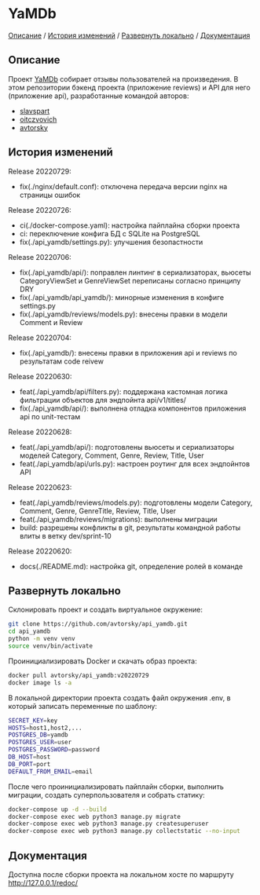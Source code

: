 # YaMDb

[Описание](#описание) /
[История изменений](#история-изменений) /
[Развернуть локально](#развернуть-локально) /
[Документация](#документация)


## Описание
Проект [YaMDb](https://github.com/avtorsky/api_yamdb) собирает отзывы пользователей на произведения. В этом репозитории бэкенд проекта (приложение reviews) и API для него (приложение api), разработанные командой авторов:

* <a href="https://github.com/slavspart" target="_blank">slavspart</a>
* <a href="https://github.com/oitczvovich" target="_blank">oitczvovich</a>
* <a href="https://github.com/avtorsky" target="_blank">avtorsky</a>

## История изменений
Release 20220729:
* fix(./nginx/default.conf): отключена передача версии nginx на страницы ошибок

Release 20220726:
* ci(./docker-compose.yaml): настройка пайплайна сборки проекта
* ci: переключение конфига БД с SQLite на PostgreSQL
* fix(./api_yamdb/settings.py): улучшения безопастности

Release 20220706:
* fix(./api_yamdb/api/): поправлен линтинг в сериализаторах, вьюсеты CategoryViewSet и GenreViewSet переписаны согласно принципу DRY 
* fix(./api_yamdb/api_yamdb/): минорные изменения в конфиге settings.py
* fix(./api_yamdb/reviews/models.py): внесены правки в модели Comment и Review

Release 20220704:
* fix(./api_yamdb/): внесены правки в приложения api и reviews по результатам code reivew

Release 20220630:
* feat(./api_yamdb/api/filters.py): поддержана кастомная логика фильтрации объектов для эндпойнта api/v1/titles/
* fix(./api_yamdb/api/): выполнена отладка компонентов приложения api по unit-тестам

Release 20220628:
* feat(./api_yamdb/api/): подготовлены вьюсеты и сериализаторы моделей Category, Comment, Genre, Review, Title, User
* feat(./api_yamdb/api/urls.py): настроен роутинг для всех эндпойнтов API

Release 20220623:
* feat(./api_yamdb/reviews/models.py): подготовлены модели Category, Comment, Genre, GenreTitle, Review, Title, User
* feat(./api_yamdb/reviews/migrations): выполнены миграции
* build: разрешены конфликты в git, результаты командной работы влиты в ветку dev/sprint-10

Release 20220620:
* docs(./README.md): настройка git, определение ролей в команде

## Развернуть локально

Склонировать проект и создать виртуальное окружение:

```bash
git clone https://github.com/avtorsky/api_yamdb.git
cd api_yamdb
python -m venv venv
source venv/bin/activate
```

Проинициализировать Docker и скачать образ проекта:

```bash
docker pull avtorsky/api_yamdb:v20220729
docker image ls -a
```

В локальной директории проекта создать файл окружения .env, в который записать переменные по шаблону:

```bash
SECRET_KEY=key
HOSTS=host1,host2,...
POSTGRES_DB=yamdb
POSTGRES_USER=user
POSTGRES_PASSWORD=password
DB_HOST=host
DB_PORT=port
DEFAULT_FROM_EMAIL=email
```

После чего проинициализировать пайплайн сборки, выполнить миграции, создать суперпользователя и собрать статику:

```bash
docker-compose up -d --build
docker-compose exec web python3 manage.py migrate
docker-compose exec web python3 manage.py createsuperuser
docker-compose exec web python3 manage.py collectstatic --no-input
```

## Документация

Доступна после сборки проекта на локальном хосте по маршруту http://127.0.0.1/redoc/
